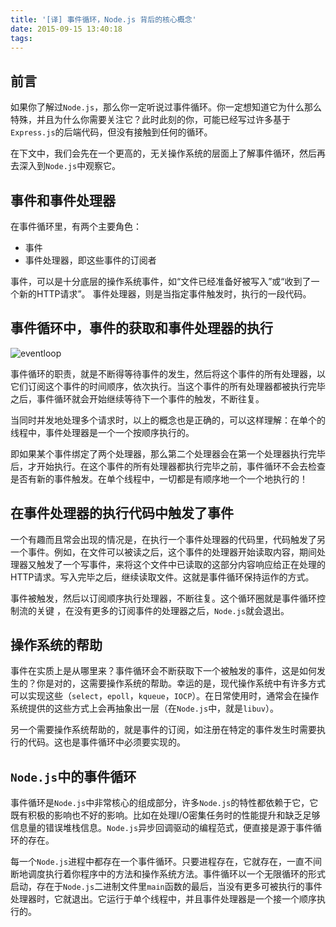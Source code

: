 ```yaml
---
title: '[译] 事件循环，Node.js 背后的核心概念'
date: 2015-09-15 13:40:18
tags:
---
```


## 前言

如果你了解过`Node.js`，那么你一定听说过事件循环。你一定想知道它为什么那么特殊，并且为什么你需要关注它？此时此刻的你，可能已经写过许多基于`Express.js`的后端代码，但没有接触到任何的循环。

在下文中，我们会先在一个更高的，无关操作系统的层面上了解事件循环，然后再去深入到`Node.js`中观察它。

## 事件和事件处理器

在事件循环里，有两个主要角色：
 - 事件
 - 事件处理器，即这些事件的订阅者

事件，可以是十分底层的操作系统事件，如“文件已经准备好被写入”或“收到了一个新的HTTP请求”。
事件处理器，则是当指定事件触发时，执行的一段代码。

## 事件循环中，事件的获取和事件处理器的执行

![eventloop](http://bytearcher.com/articles/event-loop-10-000ft/event-loop.svg)

事件循环的职责，就是不断得等待事件的发生，然后将这个事件的所有处理器，以它们订阅这个事件的时间顺序，依次执行。当这个事件的所有处理器都被执行完毕之后，事件循环就会开始继续等待下一个事件的触发，不断往复。

当同时并发地处理多个请求时，以上的概念也是正确的，可以这样理解：在单个的线程中，事件处理器是一个一个按顺序执行的。

即如果某个事件绑定了两个处理器，那么第二个处理器会在第一个处理器执行完毕后，才开始执行。在这个事件的所有处理器都执行完毕之前，事件循环不会去检查是否有新的事件触发。在单个线程中，一切都是有顺序地一个一个地执行的！

## 在事件处理器的执行代码中触发了事件

一个有趣而且常会出现的情况是，在执行一个事件处理器的代码里，代码触发了另一个事件。例如，在文件可以被读之后，这个事件的处理器开始读取内容，期间处理器又触发了一个写事件，来将这个文件中已读取的这部分内容响应给正在处理的HTTP请求。写入完毕之后，继续读取文件。这就是事件循环保持运作的方式。

事件被触发，然后以订阅顺序执行处理器，不断往复。这个循环圈就是事件循环控制流的关键 ，在没有更多的订阅事件的处理器之后，`Node.js`就会退出。

## 操作系统的帮助

事件在实质上是从哪里来？事件循环会不断获取下一个被触发的事件，这是如何发生的？你是对的，这需要操作系统的帮助。幸运的是，现代操作系统中有许多方式可以实现这些（`select`，`epoll`，`kqueue`，`IOCP`）。在日常使用时，通常会在操作系统提供的这些方式上会再抽象出一层（在`Node.js`中，就是`libuv`）。

另一个需要操作系统帮助的，就是事件的订阅，如注册在特定的事件发生时需要执行的代码。这也是事件循环中必须要实现的。

## `Node.js`中的事件循环

事件循环是`Node.js`中非常核心的组成部分，许多`Node.js`的特性都依赖于它，它既有积极的影响也不好的影响。比如在处理I/O密集任务时的性能提升和缺乏足够信息量的错误堆栈信息。`Node.js`异步回调驱动的编程范式，便直接是源于事件循环的存在。

每一个`Node.js`进程中都存在一个事件循环。只要进程存在，它就存在，一直不间断地调度执行着你程序中的方法和操作系统方法。事件循环以一个无限循环的形式启动，存在于`Node.js`二进制文件里`main`函数的最后，当没有更多可被执行的事件处理器时，它就退出。它运行于单个线程中，并且事件处理器是一个接一个顺序执行的。

